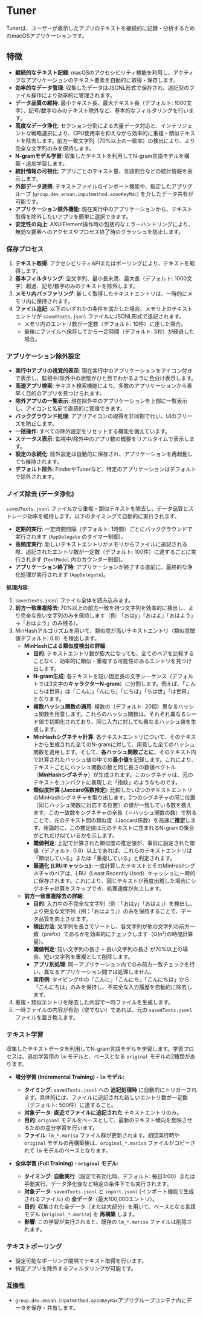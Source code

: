 # Tuner

Tunerは、ユーザーが表示したアプリのテキストを継続的に記録・分析するためのmacOSアプリケーションです。

## 特徴

- **継続的なテキスト記録**: macOSのアクセシビリティ機能を利用し、アクティブなアプリケーションのテキスト要素を自動的に取得・保存します。
- **効率的なデータ管理**: 収集したデータはJSONL形式で保存され、追記型のファイル操作により効率的に管理されます。
- **データ品質の維持**: 最小テキスト長、最大テキスト長（デフォルト: 1000文字）、記号/数字のみのテキスト除外など、基本的なフィルタリングを行います。
- **高度なデータ浄化**: セクション分割による大量データ対応と、インテリジェントな戦略選択により、CPU使用率を抑えながら効率的に重複・類似テキストを除去します。前方一致文字列（70%以上の一致率）の検出により、より完全な文字列のみを保持します。
- **N-gramモデル学習**: 収集したテキストを利用してN-gram言語モデルを構築・追加学習します。
- **統計情報の可視化**: アプリごとのテキスト量、言語割合などの統計情報を表示します。
- **外部データ連携**: テキストファイルのインポート機能や、指定したアプリグループ (`group.dev.ensan.inputmethod.azooKeyMac`) を介したデータ共有が可能です。
- **アプリケーション除外機能**: 現在実行中のアプリケーションから、テキスト取得を除外したいアプリを簡単に選択できます。
- **安定性の向上**: AXUIElement操作時の包括的なエラーハンドリングにより、無効な要素へのアクセスやプロセス終了時のクラッシュを防止します。

### 保存プロセス

1.  **テキスト取得**: アクセシビリティAPIまたはポーリングにより、テキストを取得します。
2.  **基本フィルタリング**: 空文字列、最小長未満、最大長（デフォルト: 1000文字）超過、記号/数字のみのテキストを除外します。
3.  **メモリ内バッファリング**: 新しく取得したテキストエントリは、一時的にメモリ内に保持されます。
4.  **ファイル追記**: 以下のいずれかの条件を満たした場合、メモリ上のテキストエントリが `savedTexts.jsonl` ファイルにJSONL形式で追記されます。
    *   メモリ内のエントリ数が一定数（デフォルト: 10件）に達した場合。
    *   最後にファイルへ保存してから一定時間（デフォルト: 5秒）が経過した場合。

### アプリケーション除外設定

- **実行中アプリの視覚的表示**: 現在実行中のアプリケーションをアイコン付きで表示し、監視中/除外中の状態がひと目でわかるように色分け表示します。
- **高速アプリ検索**: テキスト検索機能により、多数のアプリケーションから素早く目的のアプリを見つけられます。
- **除外アプリの一覧表示**: 現在除外中のアプリケーションを上部に一覧表示し、アイコンと名前で直感的に管理できます。
- **バックグラウンド処理**: アプリアイコンの取得を非同期で行い、UIのフリーズを防止します。
- **一括操作**: すべての除外設定をリセットする機能を備えています。
- **ステータス表示**: 監視中/除外中のアプリ数の概要をリアルタイムで表示します。
- **設定の永続化**: 除外設定は自動的に保存され、アプリケーションを再起動しても維持されます。
- **デフォルト除外**: FinderやTunerなど、特定のアプリケーションはデフォルトで除外されます。

### ノイズ除去 (データ浄化)

`savedTexts.jsonl` ファイルから重複・類似テキストを除去し、データ品質とストレージ効率を維持します。以下のタイミングで自動的に実行されます。

- **定期的実行**: 一定時間間隔（デフォルト: 1時間）ごとにバックグラウンドで実行されます (`AppDelegate` のタイマー制御)。
- **高頻度実行**: 新しいテキストエントリがメモリからファイルに追記される際、追記されたエントリ数が一定数（デフォルト: 100件）に達するごとに実行されます (`TextModel` 内のカウンター制御)。
- **アプリケーション終了時**: アプリケーションが終了する直前に、最終的な浄化処理が実行されます (`AppDelegate`)。

**処理内容**:
1.  `savedTexts.jsonl` ファイル全体を読み込みます。
2.  **前方一致重複除去**: 70%以上の前方一致を持つ文字列を効率的に検出し、より完全な長い文字列のみを保持します（例: 「おはy」「おはよ」「おはよう」→「おはよう」のみ残る）。
3.  MinHashアルゴリズムを用いて、類似度が高いテキストエントリ（類似度閾値デフォルト: 0.8）を検出します。
    *   **MinHashによる類似度検出の詳細**:
        *   **目的**: テキストエントリ数が膨大になっても、全てのペアを比較することなく、効率的に類似・重複する可能性のあるエントリを見つけ出します。
        *   **N-gram生成**: 各テキストを短い固定長の文字シーケンス（デフォルトでは3文字の**キャラクターN-gram**）に分割します。例えば、「こんにちは世界」は「こんに」「んにち」「にちは」「ちは世」「は世界」となります。
        *   **複数ハッシュ関数の適用**: 複数の（デフォルト: 20個）異なるハッシュ関数を用意します。これらのハッシュ関数は、それぞれ異なるシード値で初期化されており、同じ入力に対しても異なるハッシュ値を生成します。
        *   **MinHashシグネチャ計算**: 各テキストエントリについて、そのテキストから生成された全てのN-gramに対して、用意した全てのハッシュ関数を適用します。そして、**各ハッシュ関数ごとに**、そのテキスト内で計算されたハッシュ値の中での**最小値**を記録します。これにより、テキストごとにハッシュ関数の数と同じ長さの数値ベクトル（**MinHashシグネチャ**）が生成されます。このシグネチャは、元のテキストをコンパクトに表現した「指紋」のようなものです。
        *   **類似度計算 (Jaccard係数推定)**: 比較したい2つのテキストエントリのMinHashシグネチャを取り出します。2つのシグネチャの同じ位置（同じハッシュ関数に対応する位置）の値が一致している数を数えます。この一致数をシグネチャの全長（＝ハッシュ関数の数）で割ることで、元のテキスト間の類似度（Jaccard係数）を高速に**推定**します。理論的に、この推定値は元のテキストに含まれるN-gramの集合がどれだけ似ているかを示します。
        *   **閾値判定**: 上記で計算された類似度の推定値が、事前に設定された閾値（デフォルト: 0.8）以上であれば、これらのテキストエントリは「類似している」または「重複している」と判定されます。
        *   **最適化 (LRUキャッシュ)**: 一度計算したテキストとそのMinHashシグネチャのペアは、LRU（Least Recently Used）キャッシュに一時的に保存されます。これにより、同じテキストが再度出現した場合にシグネチャ計算をスキップでき、処理速度が向上します。
    *   **前方一致重複除去の詳細**:
        *   **目的**: 入力中の不完全な文字列（例：「おはy」「おはよ」）を検出し、より完全な文字列（例：「おはよう」）のみを保持することで、データ品質を向上させます。
        *   **検出方法**: 文字列を長さでソートし、各文字列が他の文字列の前方一致（prefix）であるかを効率的にチェックします（O(n²)の時間計算量）。
        *   **閾値判定**: 短い文字列の長さ ÷ 長い文字列の長さ が70%以上の場合、短い文字列を重複として削除します。
        *   **アプリ別処理**: 同一アプリケーション内でのみ前方一致チェックを行い、異なるアプリケーション間では処理しません。
        *   **実用例**: タイピング中の「こんに」「こんにち」「こんにちは」から「こんにちは」のみを保持し、不完全な入力履歴を自動的に除去します。
4.  重複・類似エントリを除去した内容で一時ファイルを生成します。
5.  一時ファイルの内容が有効（空でない）であれば、元の `savedTexts.jsonl` ファイルを置き換えます。

### テキスト学習

収集したテキストデータを利用してN-gram言語モデルを学習します。学習プロセスは、追加学習用の `lm` モデルと、ベースとなる `original` モデルの2種類があります。

- **増分学習 (Incremental Training) - `lm` モデル:**
    - **タイミング**: `savedTexts.jsonl` への **追記処理時** に自動的にトリガーされます。具体的には、ファイルに追記された新しいエントリ数が一定数（デフォルト: 500件）に達するごと。
    - **対象データ**: **直近でファイルに追記された** テキストエントリのみ。
    - **目的**: `original` モデルをベースとして、最新のテキスト傾向を反映させるための差分学習を行います。
    - **ファイル**: `lm_*.marisa` ファイル群が更新されます。初回実行時や `original` モデルの再構築後は、`original_*.marisa` ファイルがコピーされて `lm` モデルのベースとなります。

- **全体学習 (Full Training) - `original` モデル:**
    - **タイミング**: **自動実行**（設定で有効化時、デフォルト: 毎日3:00）または手動実行。データ浄化後など特定の条件下でも実行されます。
    - **対象データ**: `savedTexts.jsonl` と `import.jsonl` (インポート機能で生成されるファイル) の **全データ**（最大100,000エントリ）。
    - **目的**: 収集された全データ（または大部分）を用いて、ベースとなる言語モデル (`original_*.marisa`) を **再構築** します。
    - **影響**: この学習が実行されると、既存の `lm_*.marisa` ファイルは削除されます。

### テキストポーリング

- 設定可能なポーリング間隔でテキスト取得を行います。
- 特定アプリを除外するフィルタリングが可能です。

### 互換性

- `group.dev.ensan.inputmethod.azooKeyMac`アプリグループコンテナ内にデータを保存・共有します。
